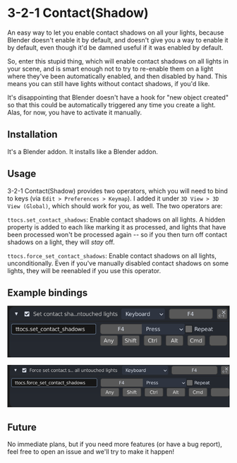 # 3-2-1 Contact(Shadow)

An easy way to let you enable contact shadows on all your lights, because
Blender doesn't enable it by default, and doesn't give you a way to enable
it by default, even though it'd be damned useful if it was enabled by default.

So, enter this stupid thing, which will enable contact shadows on all lights
in your scene, and is smart enough not to try to re-enable them on a light
where they've been automatically enabled, and then disabled by hand. This
means you can still have lights without contact shadows, if you'd like.

It's disappointing that Blender doesn't have a hook for "new object created"
so that this could be automatically triggered any time you create a light.
Alas, for now, you have to activate it manually.


## Installation

It's a Blender addon. It installs like a Blender addon.


## Usage

3-2-1 Contact(Shadow) provides two operators, which you will need to bind
to keys (via `Edit > Preferences > Keymap`). I added it under `3D View >
3D View (Global)`, which should work for you, as well. The two operators
are:

`ttocs.set_contact_shadows`: Enable contact shadows on all lights. A hidden
property is added to each like marking it as processed, and lights that have
been processed won't be processed again -- so if you then turn off contact
shadows on a light, they will _stay_ off.

`ttocs.force_set_contact_shadows`: Enable contact shadows on all lights,
unconditionally. Even if you've manually disabled contact shadows on some
lights, they will be reenabled if you use this operator.


## Example bindings

![](img/keybind1.png)

![](img/keybind2.png)


## Future

No immediate plans, but if you need more features (or have a bug report),
feel free to open an issue and we'll try to make it happen!
